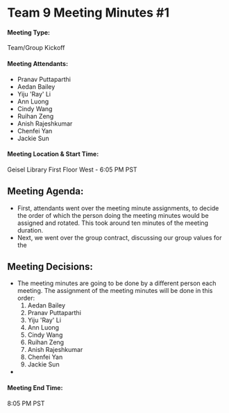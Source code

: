 # Team 9 Meeting Minutes #1

#### Meeting Type:
Team/Group Kickoff

#### Meeting Attendants:
* Pranav Puttaparthi
* Aedan Bailey
* Yiju 'Ray' Li
* Ann Luong
* Cindy Wang
* Ruihan Zeng
* Anish Rajeshkumar
* Chenfei Yan
* Jackie Sun

#### Meeting Location & Start Time:
Geisel Library First Floor West - 6:05 PM PST

## Meeting Agenda:
* First, attendants went over the meeting minute assignments, to decide the order of which the person doing the meeting minutes would be assigned and rotated. This took around ten minutes of the meeting duration.
* Next, we went over the group contract, discussing our group values for the 

## Meeting Decisions:
* The meeting minutes are going to be done by a different person each meeting. The assignment of the meeting minutes will be done in this order:
  1) Aedan Bailey
  2) Pranav Puttaparthi
  3) Yiju 'Ray' Li
  4) Ann Luong
  5) Cindy Wang
  6) Ruihan Zeng
  7) Anish Rajeshkumar
  8) Chenfei Yan
  9) Jackie Sun
* 
#### Meeting End Time:
8:05 PM PST
